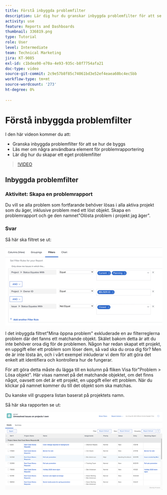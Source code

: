 ```yaml
---
title: Förstå inbyggda problemfilter
description: Lär dig hur du granskar inbyggda problemfilter för att se hur de har skapats och hur du skapar ett eget problemfilter i Workfront.
activity: use
feature: Reports and Dashboards
thumbnail: 336819.png
type: Tutorial
role: User
level: Intermediate
team: Technical Marketing
jira: KT-9085
exl-id: c1bdea98-e70a-4e93-935c-b8f7754afa21
doc-type: video
source-git-commit: 2c9e57b8f85c74061bd3e52ef4eaea60bc4ec5bb
workflow-type: tm+mt
source-wordcount: '273'
ht-degree: 0%

---
```


# Förstå inbyggda problemfilter

I den här videon kommer du att:

* Granska inbyggda problemfilter för att se hur de byggs
* Läs mer om några användbara element för problemrapportering
* Lär dig hur du skapar ett eget problemfilter

>[!VIDEO](https://video.tv.adobe.com/v/336819/?quality=12&learn=on)


## Inbyggda problemfilter


### Aktivitet: Skapa en problemrapport

Du vill se alla problem som fortfarande behöver lösas i alla aktiva projekt som du äger, inklusive problem med ett löst objekt. Skapa en problemrapport och ge den namnet&quot;Olösta problem i projekt jag äger&quot;.

### Svar

Så här ska filtret se ut:

![En bild av skärmen för att skapa ett problemfilter](assets/opening-built-in-issue-filters-1.png)

I det inbyggda filtret&quot;Mina öppna problem&quot; exkluderade en av filterreglerna problem där det fanns ett matchande objekt. Skälet bakom detta är att du inte behöver oroa dig för de problemen. Någon har redan skapat ett projekt, en uppgift eller ett problem som löser dem, så vad ska du oroa dig för? Men de är inte lösta än, och i vårt exempel inkluderar vi dem för att göra det enkelt att identifiera och kontrollera hur de fungerar.

För att göra detta måste du lägga till en kolumn på fliken Visa för&quot;Problem > Lösa objekt&quot;. Här visas namnet på det matchande objektet, om det finns något, oavsett om det är ett projekt, en uppgift eller ett problem. När du klickar på namnet kommer du till det objekt som ska matchas.

Du kanske vill gruppera listan baserat på projektets namn.

Så här ska rapporten se ut:

![En bild av en problemrapport](assets/opening-built-in-issue-filters-2.png)
